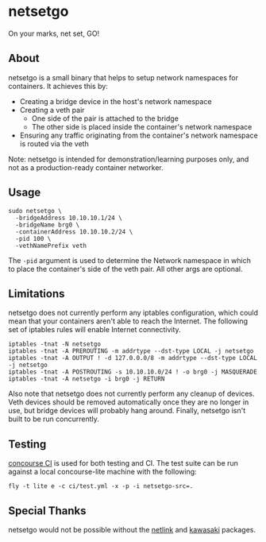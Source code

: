 # netsetgo

On your marks, net set, GO!

## About

netsetgo is a small binary that helps to setup network namespaces for containers.
It achieves this by:

* Creating a bridge device in the host's network namespace
* Creating a veth pair
  * One side of the pair is attached to the bridge
  * The other side is placed inside the container's network namespace
* Ensuring any traffic originating from the container's network namespace is routed via the veth

Note: netsetgo is intended for demonstration/learning purposes only, and not as a production-ready container networker.

## Usage

```
sudo netsetgo \
  -bridgeAddress 10.10.10.1/24 \
  -bridgeName brg0 \
  -containerAddress 10.10.10.2/24 \
  -pid 100 \
  -vethNamePrefix veth
```

The `-pid` argument is used to determine the Network namespace in which to place the container's side of the veth pair.
All other args are optional.

## Limitations

netsetgo does not currently perform any iptables configuration, which could mean
that your containers aren't able to reach the Internet. The following set of
iptables rules will enable Internet connectivity.

```
iptables -tnat -N netsetgo
iptables -tnat -A PREROUTING -m addrtype --dst-type LOCAL -j netsetgo
iptables -tnat -A OUTPUT ! -d 127.0.0.0/8 -m addrtype --dst-type LOCAL -j netsetgo
iptables -tnat -A POSTROUTING -s 10.10.10.0/24 ! -o brg0 -j MASQUERADE
iptables -tnat -A netsetgo -i brg0 -j RETURN
```

Also note that netsetgo does not currently perform any cleanup of devices. Veth devices should
be removed automatically once they are no longer in use, but bridge devices will probably hang around.
Finally, netsetgo isn't built to be run concurrently.

## Testing

[concourse CI](http://concourse.ci/) is used for both testing and CI.
The test suite can be run against a local concourse-lite machine with the following:

```
fly -t lite e -c ci/test.yml -x -p -i netsetgo-src=.
```

## Special Thanks

netsetgo would not be possible without the
[netlink](https://github.com/vishvananda/netlink) and
[kawasaki](https://github.com/cloudfoundry/guardian/tree/master/kawasaki)
packages.
